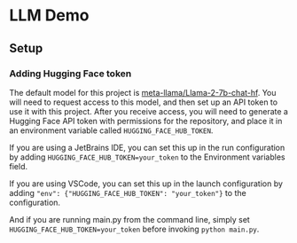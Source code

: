 # LLM Demo

## Setup
### Adding Hugging Face token
The default model for this project is [meta-llama/Llama-2-7b-chat-hf](https://huggingface.co/meta-llama/Llama-2-7b-chat-hf). You will need to request access to this model, and then set up an API token to use it with this project.
After you receive access, you will need to generate a Hugging Face API token with permissions for the repository, and place it in an environment variable called `HUGGING_FACE_HUB_TOKEN`. 

If you are using a JetBrains IDE, you can set this up in the run configuration by adding `HUGGING_FACE_HUB_TOKEN=your_token` to the Environment variables field.

If you are using VSCode, you can set this up in the launch configuration by adding `"env": {"HUGGING_FACE_HUB_TOKEN": "your_token"}` to the configuration.

And if you are running main.py from the command line, simply set `HUGGING_FACE_HUB_TOKEN=your_token` before invoking `python main.py`.
